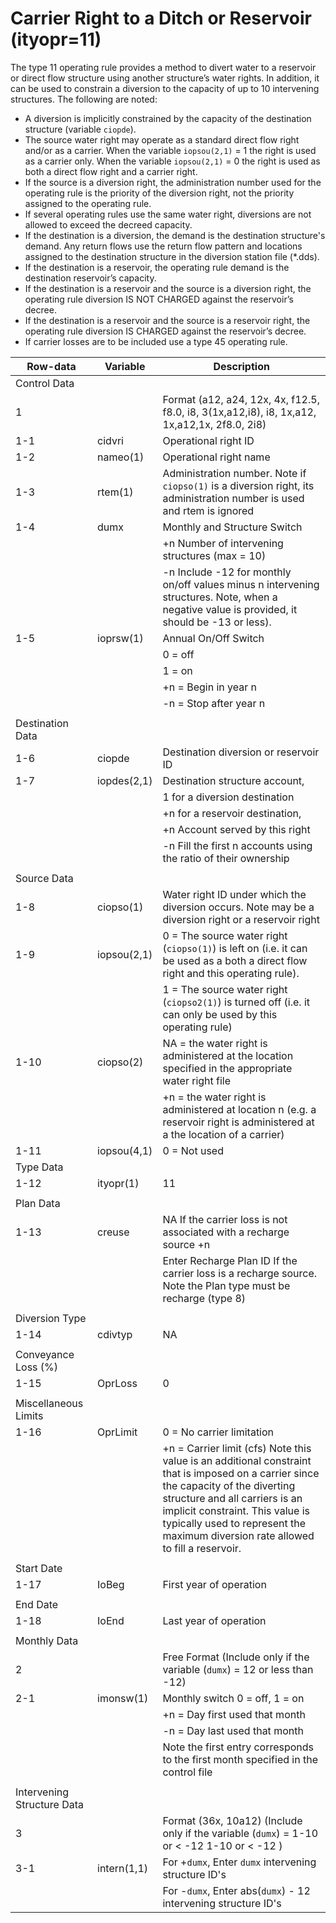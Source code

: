 # Carrier Right to a Ditch or Reservoir (ityopr=11) #

The type 11 operating rule provides a method to divert water to a reservoir or direct flow structure using another structure’s water rights. In addition, 
it can be used to constrain a diversion to the capacity of up to 10 intervening structures. The following are noted:

* A diversion is implicitly constrained by the capacity of the destination structure (variable `ciopde`). 
* The source water right may operate as a standard direct flow right and/or as a carrier. When the variable `iopsou(2,1)` = 1 the right 
is used as a carrier only. When the variable `iopsou(2,1)` = 0 the right is used as both a direct flow right and a carrier right.
* If the source is a diversion right, the administration number used for the operating rule is the priority of the diversion right, not the priority 
assigned to the operating rule. 
* If several operating rules use the same water right, diversions are not allowed to exceed the decreed capacity. 
* If the destination is a diversion, the demand is the destination structure's demand. Any return flows use the return flow pattern and locations assigned 
to the destination structure in the diversion station file (\*.dds).
* If the destination is a reservoir, the operating rule demand is the destination reservoir’s capacity. 
* If the destination is a reservoir and the source is a diversion right, the operating rule diversion IS NOT CHARGED against the reservoir’s decree.
* If the destination is a reservoir and the source is a reservoir right, the operating rule diversion IS CHARGED against the reservoir’s decree.
* If carrier losses are to be included use a type 45 operating rule.

| Row-data							| Variable						| Description 								|				
| ------------------				| --------------------			| --------									|
| Control Data						| 								| 											|
| 1 								| 								| Format (a12, a24, 12x, 4x, f12.5, f8.0, i8, 3(1x,a12,i8), i8, 1x,a12, 1x,a12,1x, 2f8.0, 2i8) |
| 1-1								| cidvri						| Operational right ID
| 1-2								| nameo(1)						| Operational right name
| 1-3								| rtem(1)						| Administration number. Note if `ciopso(1)` is a diversion right, its administration number is used and rtem is ignored
| 1-4								| dumx							| Monthly and Structure Switch
| 									| 								| +n Number of intervening structures (max = 10) 
| 									| 								| -n Include -12 for monthly on/off values minus n intervening structures. Note, when a negative value is provided, it should be -13 or less).
| 1-5								| ioprsw(1)						| Annual On/Off Switch
| 									| 								| 0 = off 
| 									| 								| 1 = on
| 									| 								| +n = Begin in year n
| 									| 								| -n = Stop after year n
| | | |	
| Destination Data | | |
| 1-6								| ciopde						| Destination diversion or reservoir ID
| 1-7								| iopdes(2,1)					| Destination structure account, 
| 									| 								| 1 for a diversion destination
| 									| 								| +n for a reservoir destination,
| 									| 								| +n Account served by this right
| 									| 								| -n Fill the first n accounts using the ratio of their ownership
| | | |
| Source Data | | |
| 1-8								| ciopso(1)						| Water right ID under which the diversion occurs. Note may be a diversion right or a reservoir right
| 1-9								| iopsou(2,1)					| 0 = The source water right (`ciopso(1)`) is left on (i.e. it can be used as a both a direct flow right and this operating rule).
| 									| 								| 1 = The source water right (`ciopso2(1)`) is turned off (i.e. it can only be used by this operating rule)
| 1-10								| ciopso(2)						| NA = the water right is administered at the location specified in the appropriate water right file
| 									| 								| +n = the water right is administered at location n (e.g. a reservoir right is administered at a the location of a carrier)
| 1-11								| iopsou(4,1)					| 0 = Not used
| Type Data | | |
| 1-12								| ityopr(1)						| 11
| | | |
| Plan Data | | |
| 1-13								| creuse						| NA If the carrier loss is not associated with a recharge source +n
| 									| 								| Enter Recharge Plan ID If the carrier loss is a recharge source. Note the Plan type must be recharge (type 8)
| | | |
| Diversion Type | | |
| 1-14								| cdivtyp						| NA
| | | |
| Conveyance Loss (%) | | |
| 1-15								| OprLoss						| 0
| | | |
| Miscellaneous Limits | | |
| 1-16								| OprLimit						| 0 = No carrier limitation
| 									| 								| +n = Carrier limit (cfs) Note this value is an additional constraint that is imposed on a carrier since the capacity of the diverting structure and all carriers is an implicit constraint. This value is typically used to represent the maximum diversion rate allowed to fill a reservoir. 
| | | |
| Start Date | | |
| 1-17								| IoBeg							| First year of operation
| | | |
| End Date | | | 
| 1-18								| IoEnd							| Last year of operation
| | | |
| Monthly Data | | | 
| 2 								| 								| Free Format (Include only if the variable (`dumx`) = 12 or less than -12)
| 2-1								| imonsw(1)						| Monthly switch 0 = off, 1 = on
| 									| 								| +n = Day first used that month
| 									| 								| -n = Day last used that month
| 									| 								| Note the first entry corresponds to the first month specified in the control file
| | | |
| Intervening Structure Data | | |
| 3 								| 								| Format (36x, 10a12) (Include only if the variable (`dumx`) = 1-10 or < -12 1-10 or < -12 ) 
| 3-1								| intern(1,1)					| For +`dumx`, Enter `dumx` intervening structure ID's
| 									| 								| For -`dumx`, Enter abs(`dumx`) - 12 intervening structure ID's
